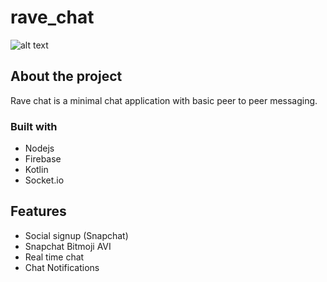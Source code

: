 # rave_chat
![alt text](https://firebasestorage.googleapis.com/v0/b/ravechat-39c2e.appspot.com/o/Screen_Recording_20210914-144353_1.gif?alt=media&token=73f4375b-7172-4941-8e11-029122c00a97)

## About the project
Rave chat is a minimal chat application with basic peer to peer messaging. 

### Built with
- Nodejs
- Firebase
- Kotlin
- Socket.io

## Features
- Social signup (Snapchat)
- Snapchat Bitmoji AVI
- Real time chat
- Chat Notifications
